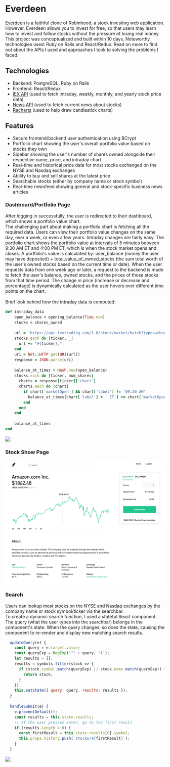 # Everdeen
[Everdeen](https://everdeen-app.herokuapp.com/#/) is a faithful clone of Robinhood, a stock investing web application. However, Everdeen allows you to invest for free, so that users may learn how to invest and follow stocks without the pressure of losing real money. This project was conceptualized and built within 10 days. Noteworthy technologies used: Ruby on Rails and React/Redux. Read on more to find out about the APIs I used and approaches I took to solving the problems I faced.

## Technologies
* Backend: PostgreSQL, Ruby on Rails
* Frontend: React/Redux
* [IEX API](https://iextrading.com) (used to fetch intraday, weekly, monthly, and yearly stock price data)
* [News API](https://newsapi.org/) (used to fetch current news about stocks)
* [Recharts](http://recharts.org/en-US/) (used to help draw candlestick charts)

## Features
* Secure frontend/backend user authentication using BCrypt
* Portfolio chart showing the user's overall portfolio value based on stocks they own
* Sidebar showing the user's number of shares owned alongside their respective name, price, and intraday chart
* Real-time and historical price data for most stocks exchanged on the NYSE and Nasdaq exchanges
* Ability to buy and sell shares at the latest price
* Searchable stocks (either by company name or stock symbol)
* Real-time newsfeed showing general and stock-specific business news articles

### Dashboard/Portfolio Page
After logging in successfully, the user is redirected to their dashboard, which shows a portfolio value chart.<br/>
The challenging part about making a portfolio chart is fetching all the required data. Users can view their portfolio value changes on the same day, over a week, or even a few years. Intraday changes are fairly easy. The portfolio chart shows the portfolio value at intervals of 5 minutes between 9:30 AM ET and 4:00 PM ET, which is when the stock market opens and closes. A portfolio's value is calculated by: user_balance (money the user may have deposited) + total_value_of_owned_stocks (the sum total worth of the user's owned stocks based on the current time or date). When the user requests data from one week ago or later, a request to the backend is made to fetch the user's balance, owned stocks, and the prices of those stocks from that time period. The change in price (increase or decrease and percentage) is dynamically calculated as the user hovers over different time points on the chart.<br/><br/>
Brief look behind how the intraday data is computed:
```ruby
def intraday_data
    open_balance = opening_balance(Time.now)
    stocks = shares_owned

    url = 'https://api.iextrading.com/1.0/stock/market/batch?types=chart&chartInterval=5&range=1d&symbols='
    stocks.each do |ticker, _|
      url += "#{ticker},"
    end
    uri = Net::HTTP.get(URI(url))
    response = JSON.parse(uri)

    balance_at_times = Hash.new(open_balance)
    stocks.each do |ticker, num_shares|
      charts = response[ticker]['chart']
      charts.each do |chart|
        if chart['marketOpen'] && chart['label'] != '09:30 AM'
          balance_at_times[chart['label'] + ' ET'] += chart['marketOpen'] * num_shares
        end
      end
    end

    balance_at_times
end
```

<img src="./app/assets/images/dashboard.gif" align="center" />

### Stock Show Page
<img src="./app/assets/images/stock_show.png" align="center" />

### Search
Users can lookup most stocks on the NYSE and Nasdaq exchanges by the company name or stock symbol/ticker via the searchbar.<br/>
To create a dynamic search function, I used a stateful React component. The query (what the user types into the searchbar) belongs in the component's state. When the query changes, so does the state, causing the component to re-render and display new matching search results.
```javascript
  updateQuery(e) {
    const query = e.target.value;
    const queryExp = RegExp("^" + query, 'i');
    let results = [];
    results = symbols.filter(stock => {
      if (stock.symbol.match(queryExp) || stock.name.match(queryExp)) {
        return stock;
      }
    });
    this.setState({ query: query, results: results });
  }

  handleSubmit(e) {
    e.preventDefault();
    const results = this.state.results;
    // If the user presses enter, go to the first result
    if (results.length > 0) {
      const firstResult = this.state.results[0].symbol;
      this.props.history.push(`stocks/${firstResult}`);
    }
  }
```

<img src="./app/assets/images/search.gif" align="center" />
